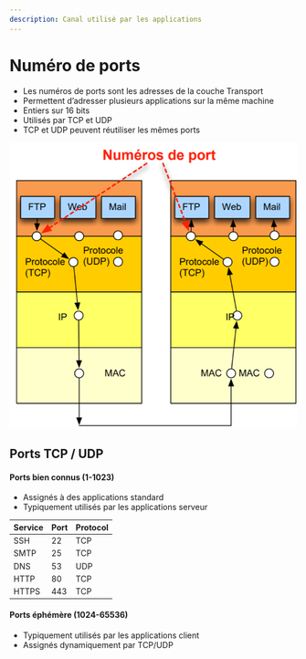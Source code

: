 ```yaml
---
description: Canal utilisé par les applications
---
```


# Numéro de ports

* Les numéros de ports sont les adresses de la couche Transport
* Permettent d’adresser plusieurs applications sur la même machine
* Entiers sur 16 bits
* Utilisés par TCP et UDP
* TCP et UDP peuvent réutiliser les mêmes ports

![](../.gitbook/assets/image%20%2877%29.png)

## Ports TCP / UDP

#### Ports bien connus \(1-1023\)

* Assignés à des applications standard
* Typiquement utilisés par les applications serveur

| Service | Port | Protocol |
| :--- | :--- | :--- |
| SSH | 22 | TCP |
| SMTP | 25 | TCP |
| DNS | 53 | UDP |
| HTTP | 80 | TCP |
| HTTPS | 443 | TCP |

#### Ports éphémère \(1024-65536\)

* Typiquement utilisés par les applications client
* Assignés dynamiquement par TCP/UDP

